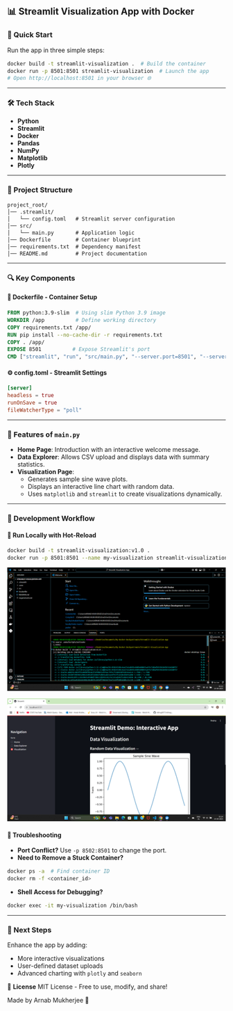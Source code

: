 ## 📊 Streamlit Visualization App with Docker

### 🚀 Quick Start

Run the app in three simple steps:

```bash
docker build -t streamlit-visualization .  # Build the container
docker run -p 8501:8501 streamlit-visualization  # Launch the app
# Open http://localhost:8501 in your browser 🌐
```

---

### 🛠 Tech Stack

-   **Python**
-   **Streamlit**
-   **Docker**
-   **Pandas**
-   **NumPy**
-   **Matplotlib**
-   **Plotly**

---

### 📁 Project Structure

```
project_root/
│── .streamlit/
│   └── config.toml   # Streamlit server configuration
│── src/
│   └── main.py       # Application logic
│── Dockerfile        # Container blueprint
│── requirements.txt  # Dependency manifest
│── README.md         # Project documentation
```

---

### 🔍 Key Components

#### 🐋 Dockerfile - Container Setup

```dockerfile
FROM python:3.9-slim  # Using slim Python 3.9 image
WORKDIR /app          # Define working directory
COPY requirements.txt /app/
RUN pip install --no-cache-dir -r requirements.txt
COPY . /app/
EXPOSE 8501          # Expose Streamlit's port
CMD ["streamlit", "run", "src/main.py", "--server.port=8501", "--server.address=0.0.0.0"]
```

#### ⚙️ config.toml - Streamlit Settings

```toml
[server]
headless = true
runOnSave = true
fileWatcherType = "poll"
```

---

### 🎨 Features of `main.py`

-   **Home Page**: Introduction with an interactive welcome message.
-   **Data Explorer**: Allows CSV upload and displays data with summary statistics.
-   **Visualization Page**:
    -   Generates sample sine wave plots.
    -   Displays an interactive line chart with random data.
    -   Uses `matplotlib` and `streamlit` to create visualizations dynamically.

---

### 🔄 Development Workflow

#### 🚀 Run Locally with Hot-Reload

```bash
docker build -t streamlit-visualization:v1.0 .
docker run -p 8501:8501 --name my-visualization streamlit-visualization
```
![Alt text](https://github.com/arnabmma77/container/blob/main/Streamlit-Visualization-App/Screenshot%20(215).png?raw=true)

![Alt text](https://github.com/arnabmma77/container/blob/main/Streamlit-Visualization-App/Screenshot%20(218).png?raw=true)
#### 🔧 Troubleshooting

-   **Port Conflict?** Use `-p 8502:8501` to change the port.
-   **Need to Remove a Stuck Container?**

```bash
docker ps -a  # Find container ID
docker rm -f <container_id>
```

-   **Shell Access for Debugging?**

```bash
docker exec -it my-visualization /bin/bash
```

---

### 🎯 Next Steps

Enhance the app by adding:

-   More interactive visualizations
-   User-defined dataset uploads
-   Advanced charting with `plotly` and `seaborn`

📜 **License**
MIT License - Free to use, modify, and share!

Made by Arnab Mukherjee 🚀

